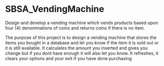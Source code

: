 # SBSA_VendingMachine
Design and develop a vending machine which vends products based upon four (4) denominations of coins and returns coins if there is no item.


The purpose of this project is to design a vending machine that stores the items you bought in a database and let you know if the item it is sold out or it is still available. It calculates the amount you inserted and gives you change but if you dont have
enough it will also let you know. It refreshes, it clears your options and your exit if you have done purchasing

